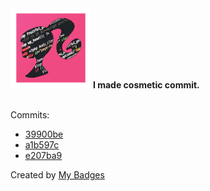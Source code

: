 <img src="https://github.com/my-badges/my-badges/blob/master/src/all-badges/cosmetic-commit/cosmetic-commit.png?raw=true" alt="I made cosmetic commit." title="I made cosmetic commit." width="128">
<strong>I made cosmetic commit.</strong>
<br><br>

Commits:

- <a href="https://github.com/Abirdcfly/go-ethereum/commit/39900be087049f0cdcf4142e22e134bff5d622fd">39900be</a>
- <a href="https://github.com/Abirdcfly/Leetcode/commit/a1b597cf03d6e980a990b19a9525ff3e5df3a2e4">a1b597c</a>
- <a href="https://github.com/Abirdcfly/Leetcode/commit/e207ba943ef2851474dac1e56f8e94ed814f3fab">e207ba9</a>


Created by <a href="https://github.com/my-badges/my-badges">My Badges</a>